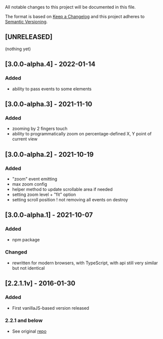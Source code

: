 All notable changes to this project will be documented in this file.

The format is based on [Keep a Changelog](http://keepachangelog.com/en/1.0.0/)
and this project adheres to [Semantic Versioning](http://semver.org/spec/v2.0.0.html).

## [UNRELEASED]
(nothing yet)

## [3.0.0-alpha.4] - 2022-01-14
### Added
- ability to pass events to some elements

## [3.0.0-alpha.3] - 2021-11-10
### Added
- zooming by 2 fingers touch
- ability to programmatically zoom on percentage-defined X, Y point of current view

## [3.0.0-alpha.2] - 2021-10-19
### Added
- "zoom" event emitting
- max zoom config
- helper method to update scrollable area if needed
- setting zoom level + "fit" option
- setting scroll position
! not removing all events on destroy

## [3.0.0-alpha.1] - 2021-10-07
### Added
- npm package
### Changed
- rewritten for modern browsers, with TypeScript, with api still very similar but not identical

## [2.2.1.1v] - 2016-01-30
### Added
- First vanillaJS-based version released

### 2.2.1 and below
- See original [repo](https://github.com/davetayls/jquery.kinetic/)
